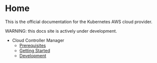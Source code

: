 # Home

This is the official documentation for the Kubernetes AWS cloud provider.

WARNING: this docs site is actively under development.

* Cloud Controller Manager
    * [Prerequisites](prerequisites.md)
    * [Getting Started](getting_started.md)
    * [Development](development.md)
